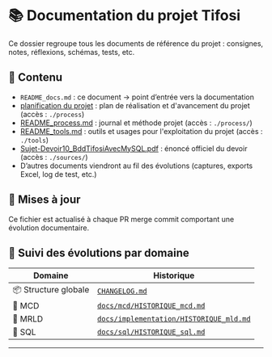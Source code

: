 # 📚 Documentation du projet Tifosi

Ce dossier regroupe tous les documents de référence du projet : consignes, notes, réflexions, schémas, tests, etc.

## 🧾 Contenu

- `README_docs.md` : ce document -> point d’entrée vers la documentation
- [planification du projet](./process/README_plan.md) : plan de réalisation et d'avancement du projet (accès : `./process`)
- [README_process.md](./process/README_process.md) : journal et méthode projet (accès : `./process/`)
- [README_tools.md](./tools/README_tools.md) : outils et usages pour l'exploitation du projet (accès : `./tools`)
- [Sujet-Devoir10_BddTifosiAvecMySQL.pdf](./sources/Sujet-Devoir10_BddTifosiAvecMySQL.pdf) : énoncé officiel du devoir (accès : `./sources/`)
- D’autres documents viendront au fil des évolutions (captures, exports Excel, log de test, etc.)

## 🔄 Mises à jour

Ce fichier est actualisé à chaque PR merge commit comportant une évolution documentaire.

## 🔄 Suivi des évolutions par domaine

| Domaine | Historique |
|--|--|
| 📦 Structure globale | [`CHANGELOG.md`](../CHANGELOG.md) |
| 🧱 MCD | [`docs/mcd/HISTORIQUE_mcd.md`](./implementation/mcd/HISTORIQUE_mcd.md) |
| 🧩 MRLD | [`docs/implementation/HISTORIQUE_mld.md`](./implementation/mld/HISTORIQUE_mld.md) |
| 🧰 SQL | [`docs/sql/HISTORIQUE_sql.md`](../sql/HISTORIQUE_sql.md) |

---
